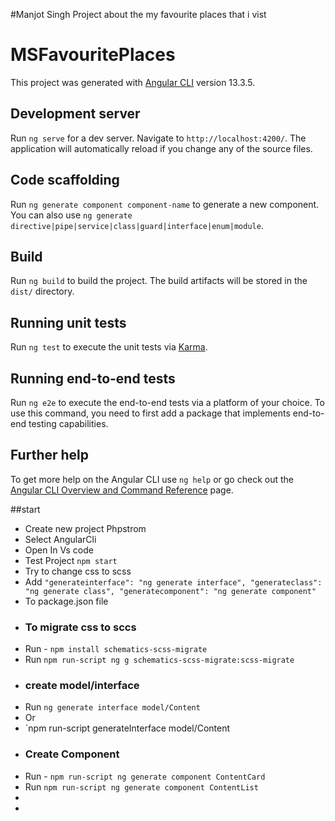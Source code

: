 #Manjot Singh
Project about the my favourite places that i vist
# MSFavouritePlaces 

This project was generated with [Angular CLI](https://github.com/angular/angular-cli) version 13.3.5.

## Development server

Run `ng serve` for a dev server. Navigate to `http://localhost:4200/`. The application will automatically reload if you change any of the source files.

## Code scaffolding

Run `ng generate component component-name` to generate a new component. You can also use `ng generate directive|pipe|service|class|guard|interface|enum|module`.

## Build

Run `ng build` to build the project. The build artifacts will be stored in the `dist/` directory.

## Running unit tests

Run `ng test` to execute the unit tests via [Karma](https://karma-runner.github.io).

## Running end-to-end tests

Run `ng e2e` to execute the end-to-end tests via a platform of your choice. To use this command, you need to first add a package that implements end-to-end testing capabilities.

## Further help

To get more help on the Angular CLI use `ng help` or go check out the [Angular CLI Overview and Command Reference](https://angular.io/cli) page.

##start
- Create new project Phpstrom 
- Select AngularCli 
- Open In Vs code 
- Test Project `npm start`
- Try to change css to scss
- Add `"generateinterface": "ng generate interface",
  "generateclass": "ng generate class",
  "generatecomponent": "ng generate component"` 
- To package.json file
- ### To migrate css to sccs
- Run - `npm install schematics-scss-migrate`
- Run `npm run-script ng g schematics-scss-migrate:scss-migrate`
- ### create model/interface
- Run `ng generate interface model/Content`
- Or
- `npm run-script generateInterface model/Content
- ### Create Component
- Run - `npm run-script ng generate component ContentCard`
- Run `npm run-script ng generate component ContentList`
- 
- 

